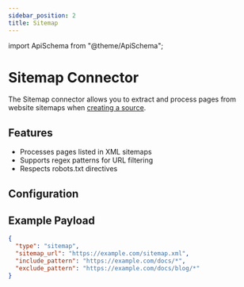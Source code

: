 ```yaml
---
sidebar_position: 2
title: Sitemap
---
```


import ApiSchema from "@theme/ApiSchema";

# Sitemap Connector

The Sitemap connector allows you to extract and process pages from website sitemaps when [creating a source](/api#tag/Sources/operation/create_source_sources_post).

## Features

- Processes pages listed in XML sitemaps
- Supports regex patterns for URL filtering
- Respects robots.txt directives

## Configuration

<ApiSchema pointer="#/components/schemas/SitemapConfig" />

## Example Payload

```json
{
  "type": "sitemap",
  "sitemap_url": "https://example.com/sitemap.xml",
  "include_pattern": "https://example.com/docs/*",
  "exclude_pattern": "https://example.com/docs/blog/*"
}
```
